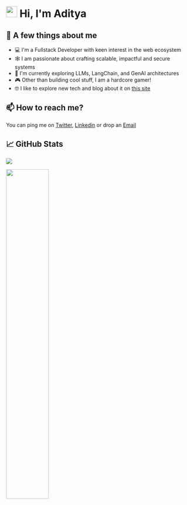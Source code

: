 [//]: # "[![Typing SVG](https://readme-typing-svg.herokuapp.com?size=24&width=600&lines=Welcome+To+My+GitHub+Profile!)](https://git.io/typing-svg)"

<h1 align="start"><img src="https://raw.githubusercontent.com/MartinHeinz/MartinHeinz/master/wave.gif" width="30px"> Hi, I'm Aditya</h1>

## 💼 A few things about me

- 💻 I'm a Fullstack Developer with keen interest in the web ecosystem
- 🕸️ I am passionate about crafting scalable, impactful and secure systems
- 🧠 I'm currently exploring LLMs, LangChain, and GenAI architectures
- 🎮 Other than building cool stuff, I am a hardcore gamer!
- 🤓 I like to explore new tech and blog about it on [this site](https://www.0xadityaa.xyz/blog)

## 📫 How to reach me?

You can ping me on [Twitter](https://twitter.com/0xadityaa), [Linkedin](https://www.linkedin.com/in/aditya-negandhi-49290318b/) or drop an [Email](mailto:negandhi.aditya@gmail.com)

## 📈 GitHub Stats

![](https://komarev.com/ghpvc/?username=0xadityaa&color=blue&style=for-the-badge&label=PROFILE+VIEWS&base=987)
<br>
<p align="start">
 <img width="48%" src="https://github-readme-streak-stats.herokuapp.com/?user=0xadityaa&theme=radical" />
</p>
